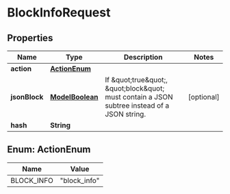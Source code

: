 

# BlockInfoRequest

## Properties

Name | Type | Description | Notes
------------ | ------------- | ------------- | -------------
**action** | [**ActionEnum**](#ActionEnum) |  | 
**jsonBlock** | [**ModelBoolean**](ModelBoolean.md) | If \&quot;true\&quot;, \&quot;block\&quot; must contain a JSON subtree instead of a JSON string. |  [optional]
**hash** | **String** |  | 



## Enum: ActionEnum

Name | Value
---- | -----
BLOCK_INFO | &quot;block_info&quot;



